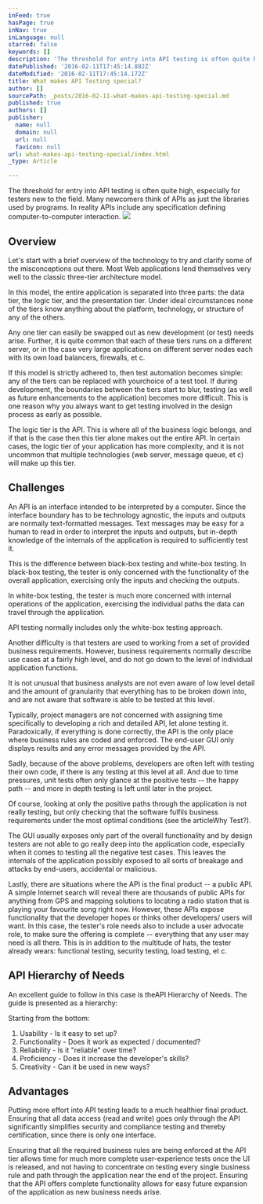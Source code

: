 ```yaml
---
inFeed: true
hasPage: true
inNav: true
inLanguage: null
starred: false
keywords: []
description: 'The threshold for entry into API testing is often quite high, especially for testers new to the field. Many newcomers think of APIs as just the libraries used by programs. In reality APIs include any specification defining computer-to-computer interaction.'
datePublished: '2016-02-11T17:45:14.882Z'
dateModified: '2016-02-11T17:45:14.172Z'
title: What makes API Testing special?
author: []
sourcePath: _posts/2016-02-11-what-makes-api-testing-special.md
published: true
authors: []
publisher:
  name: null
  domain: null
  url: null
  favicon: null
url: what-makes-api-testing-special/index.html
_type: Article

---
```

The threshold for entry into API testing is often quite high, especially for testers new to the field. Many newcomers think of APIs as just the libraries used by programs. In reality APIs include any specification defining computer-to-computer interaction.
![](https://the-grid-user-content.s3-us-west-2.amazonaws.com/7fb734a0-fd3f-4fd1-9249-d96dfe4cae81.png)

## Overview

Let's start with a brief overview of the technology to try and clarify some of the misconceptions out there. Most Web applications lend themselves very well to the classic three-tier architecture model.

In this model, the entire application is separated into three parts: the data tier, the logic tier, and the presentation tier. Under ideal circumstances none of the tiers know anything about the platform, technology, or structure of any of the others.

Any one tier can easily be swapped out as new development (or test) needs arise. Further, it is quite common that each of these tiers runs on a different server, or in the case very large applications on different server nodes each with its own load balancers, firewalls, et c. 

If this model is strictly adhered to, then test automation becomes simple: any of the tiers can be replaced with yourchoice of a test tool. If during development, the boundaries between the tiers start to blur, testing (as well as future enhancements to the application) becomes more difficult. This is one reason why you always want to get testing involved in the design process as early as possible.

The logic tier is the API. This is where all of the business logic belongs, and if that is the case then this tier alone makes out the entire API. In certain cases, the logic tier of your application has more complexity, and it is not uncommon that multiple technologies (web server, message queue, et c) will make up this tier.

## Challenges

An API is an interface intended to be interpreted by a computer. Since the interface boundary has to be technology agnostic, the inputs and outputs are normally text-formatted messages. Text messages may be easy for a human to read in order to interpret the inputs and outputs, but in-depth knowledge of the internals of the application is required to sufficiently test it.

This is the difference between black-box testing and white-box testing. In black-box testing, the tester is only concerned with the functionality of the overall application, exercising only the inputs and checking the outputs. 

In white-box testing, the tester is much more concerned with internal operations of the application, exercising the individual paths the data can travel through the application. 

API testing normally includes only the white-box testing approach.

Another difficulty is that testers are used to working from a set of provided business requirements. However, business requirements normally describe use cases at a fairly high level, and do not go down to the level of individual application functions. 

It is not unusual that business analysts are not even aware of low level detail and the amount of granularity that everything has to be broken down into, and are not aware that software is able to be tested at this level. 

Typically, project managers are not concerned with assigning time specifically to developing a rich and detailed API, let alone testing it. Paradoxically, if everything is done correctly, the API is the only place where business rules are coded and enforced. The end-user GUI only displays results and any error messages provided by the API.

Sadly, because of the above problems, developers are often left with testing their own code, if there is any testing at this level at all. And due to time pressures, unit tests often only glance at the positive tests -- the happy path -- and more in depth testing is left until later in the project. 

Of course, looking at only the positive paths through the application is not really testing, but only checking that the software fulfils business requirements under the most optimal conditions (see the articleWhy Test?). 

The GUI usually exposes only part of the overall functionality and by design testers are not able to go really deep into the application code, especially when it comes to testing all the negative test cases. This leaves the internals of the application possibly exposed to all sorts of breakage and attacks by end-users, accidental or malicious.

Lastly, there are situations where the API is the final product -- a public API. A simple Internet search will reveal there are thousands of public APIs for anything from GPS and mapping solutions to locating a radio station that is playing your favourite song right now. However, these APIs expose functionality that the developer hopes or thinks other developers/ users will want. In this case, the tester's role needs also to include a user advocate role, to make sure the offering is complete -- everything that any user may need is all there. This is in addition to the multitude of hats, the tester already wears: functional testing, security testing, load testing, et c.

## API Hierarchy of Needs

An excellent guide to follow in this case is theAPI Hierarchy of Needs. The guide is presented as a hierarchy:

Starting from the bottom: 

1. Usability - Is it easy to set up?
2. Functionality - Does it work as expected / documented?
3. Reliability - Is it "reliable" over time?
4. Proficiency - Does it increase the developer's skills?
5. Creativity - Can it be used in new ways?

## Advantages

Putting more effort into API testing leads to a much healthier final product. Ensuring that all data access (read and write) goes only through the API significantly simplifies security and compliance testing and thereby certification, since there is only one interface. 

Ensuring that all the required business rules are being enforced at the API tier allows time for much more complete user-experience tests once the UI is released, and not having to concentrate on testing every single business rule and path through the application near the end of the project. Ensuring that the API offers complete functionality allows for easy future expansion of the application as new business needs arise.